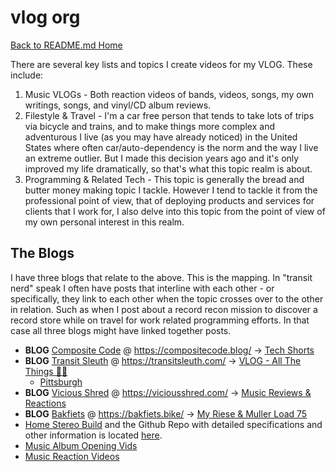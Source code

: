 # vlog org

[Back to README.md Home](README.md)

There are several key lists and topics I create videos for my VLOG. These include:

1. Music VLOGs - Both reaction videos of bands, videos, songs, my own writings, songs, and vinyl/CD album reviews.
2. Filestyle & Travel - I'm a car free person that tends to take lots of trips via bicycle and trains, and to make things more complex and adventurous I live (as you may have already noticed) in the United States where often car/auto-dependency is the norm and the way I live an extreme outlier. But I made this decision years ago and it's only improved my life dramatically, so that's what this topic realm is about.
3. Programming & Related Tech - This topic is generally the bread and butter money making topic I tackle. However I tend to tackle it from the professional point of view, that of deploying products and services for clients that I work for, I also delve into this topic from the point of view of my own personal interest in this realm.

## The Blogs

I have three blogs that relate to the above. This is the mapping. In "transit nerd" speak I often have posts that interline with each other - or specifically, they link to each other when the topic crosses over to the other in relation. Such as when I post about a record recon mission to discover a record store while on travel for work related programming efforts. In that case all three blogs might have linked together posts.

* **BLOG** [Composite Code](https://compositecode.blog/) @ https://compositecode.blog/ -> [Tech Shorts](https://www.youtube.com/playlist?list=PL4f75Y6Ce5ssHFL69TBVAdh0FO2wjdg3i)
* **BLOG** [Transit Sleuth](https://transitsleuth.com/) @ https://transitsleuth.com/ -> [VLOG - All The Things 🤘🏻](https://www.youtube.com/playlist?list=PL4f75Y6Ce5sur4DPb51iYAmzIoNEV2g7_)
  * [Pittsburgh](https://www.youtube.com/playlist?list=PL4f75Y6Ce5ssKiMeqg-Y3V8ljW4shzThQ)
* **BLOG** [Vicious Shred](https://viciousshred.com/) @ https://viciousshred.com/ -> [Music Reviews & Reactions](https://www.youtube.com/playlist?list=PL4f75Y6Ce5stuRO-A1xAJcEBPkXe0IJtI)
* **BLOG** [Bakfiets](https://bakfiets.bike/) @ https://bakfiets.bike/ -> [My Riese & Muller Load 75](https://www.youtube.com/playlist?list=PL4f75Y6Ce5svmJ1DcYSD4sCPpeWO2S9iF)
 * [Home Stereo Build](https://www.youtube.com/playlist?list=PL4f75Y6Ce5svAB2NshWX8SawnSfHXGxIu) and the Github Repo with detailed specifications and other information is located [here](https://adron.github.io/stereo-build/).
 * [Music Album Opening Vids](https://viciousshred.com/reviews/)
 * [Music Reaction Videos](https://viciousshred.com/reaction-vids/)
